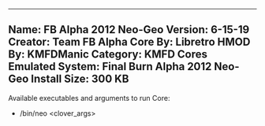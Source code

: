 -----------------------
Name: FB Alpha 2012 Neo-Geo
Version: 6-15-19
Creator: Team FB Alpha
Core By: Libretro
HMOD By: KMFDManic
Category: KMFD Cores
Emulated System: Final Burn Alpha 2012 Neo-Geo
Install Size: 300 KB
-----------------------
Available executables and arguments to run Core:
- /bin/neo <rom> <clover_args>
